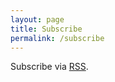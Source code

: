 ```yaml
---
layout: page
title: Subscribe
permalink: /subscribe
---
```


Subscribe via <a href="/feeds.xml">RSS</a>.
